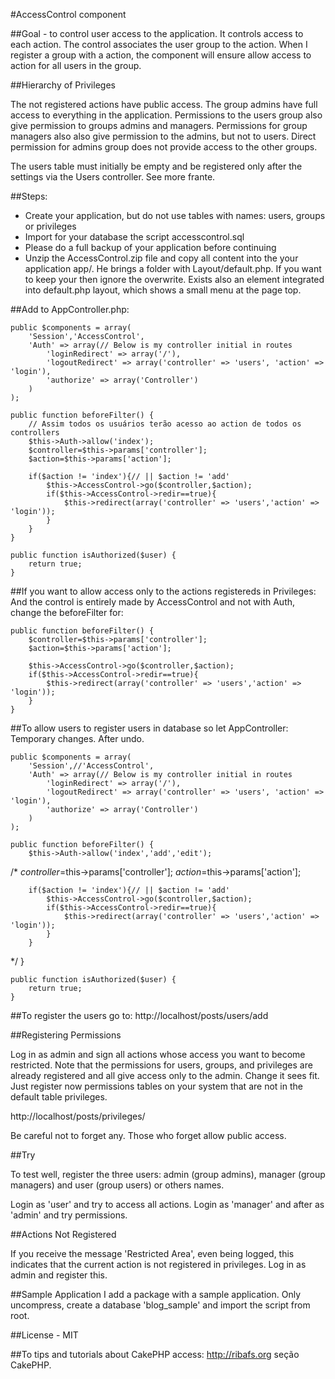 #AccessControl component

##Goal - to control user access to the application. It controls access to each action.
The control associates the user group to the action. When I register a group with a action, the component will ensure allow access to action for all users in the group.


##Hierarchy of Privileges

The not registered actions have public access.
The group admins have full access to everything in the application.
Permissions to the users group also give permission to groups admins and managers.
Permissions for group managers also also give permission to the admins, but not to users.
Direct permission for admins group does not provide access to the other groups.

The users table must initially be empty and be registered only after the settings via the Users controller. See more frante.

##Steps:

- Create your application, but do not use tables with names: users, groups or privileges
- Import for your database the script accesscontrol.sql
- Please do a full backup of your application before continuing
- Unzip the AccessControl.zip file and copy all content into the your application app/. He brings a folder with Layout/default.php. If you want to keep your then ignore the overwrite. Exists also an element integrated into default.php layout, which shows a small menu at the page top.

##Add to AppController.php:

    public $components = array(
        'Session','AccessControl',
        'Auth' => array(// Below is my controller initial in routes
            'loginRedirect' => array('/'),
            'logoutRedirect' => array('controller' => 'users', 'action' => 'login'),
			'authorize' => array('Controller')
        )
    );

    public function beforeFilter() {
		// Assim todos os usuários terão acesso ao action de todos os controllers
		$this->Auth->allow('index');
		$controller=$this->params['controller']; 
		$action=$this->params['action']; 

		if($action != 'index'){// || $action != 'add'
			$this->AccessControl->go($controller,$action); 		 
			if($this->AccessControl->redir==true){ 
				$this->redirect(array('controller' => 'users','action' => 'login')); 
			}
		}
    }

	public function isAuthorized($user) {
	    return true;
	}

##If you want to allow access only to the actions registereds in Privileges:
And the control is entirely made by AccessControl and not with Auth, change the beforeFilter for:

    public function beforeFilter() {
		$controller=$this->params['controller']; 
		$action=$this->params['action']; 

		$this->AccessControl->go($controller,$action); 		 
		if($this->AccessControl->redir==true){ 
			$this->redirect(array('controller' => 'users','action' => 'login')); 
		}
    }


##To allow users to register users in database so let AppController:
Temporary changes. After undo.

    public $components = array(
        'Session',//'AccessControl',
        'Auth' => array(// Below is my controller initial in routes
            'loginRedirect' => array('/'),
            'logoutRedirect' => array('controller' => 'users', 'action' => 'login'),
			'authorize' => array('Controller')
        )
    );

    public function beforeFilter() {
		$this->Auth->allow('index','add','edit');
/*
		$controller=$this->params['controller']; 
		$action=$this->params['action']; 

		if($action != 'index'){// || $action != 'add'
			$this->AccessControl->go($controller,$action); 		 
			if($this->AccessControl->redir==true){ 
				$this->redirect(array('controller' => 'users','action' => 'login')); 
			}
		}
*/
    }

	public function isAuthorized($user) {
	    return true;
	}


##To register the users go to:
http://localhost/posts/users/add


##Registering Permissions

Log in as admin and sign all actions whose access you want to become restricted.
Note that the permissions for users, groups, and privileges are already registered and all give access only to the admin. Change it sees fit.
Just register now permissions tables on your system that are not in the default table privileges.

http://localhost/posts/privileges/

Be careful not to forget any. Those who forget allow public access.

##Try

To test well, register the three users: admin (group admins), manager (group managers) and user (group users) or others names.

Login as 'user' and try to access all actions.
Login as 'manager' and after as 'admin' and try permissions.


##Actions Not Registered

If you receive the message 'Restricted Area', even being logged, this indicates that the current action is not registered in privileges. Log in as admin and register this.


##Sample Application
I add a package with a sample application.
Only uncompress, create a database 'blog_sample' and import the script from root.

##License - MIT

##To tips and tutorials about CakePHP access:
http://ribafs.org seção CakePHP.
